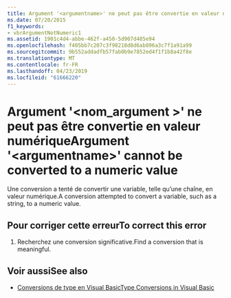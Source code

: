 ```yaml
---
title: Argument '<argumentname>' ne peut pas être convertie en valeur numérique
ms.date: 07/20/2015
f1_keywords:
- vbrArgumentNotNumeric1
ms.assetid: 1901c4d4-abbe-462f-a450-5d907d485e94
ms.openlocfilehash: f405bb7c207c3f98218d8d6ab896a3c7f1a91a99
ms.sourcegitcommit: 9b552addadfb57fab0b9e7852ed4f1f1b8a42f8e
ms.translationtype: MT
ms.contentlocale: fr-FR
ms.lasthandoff: 04/23/2019
ms.locfileid: "61666220"
---
```

# <a name="argument-argumentname-cannot-be-converted-to-a-numeric-value"></a><span data-ttu-id="18d29-102">Argument '\<nom_argument >' ne peut pas être convertie en valeur numérique</span><span class="sxs-lookup"><span data-stu-id="18d29-102">Argument '\<argumentname>' cannot be converted to a numeric value</span></span>
<span data-ttu-id="18d29-103">Une conversion a tenté de convertir une variable, telle qu’une chaîne, en valeur numérique.</span><span class="sxs-lookup"><span data-stu-id="18d29-103">A conversion attempted to convert a variable, such as a string, to a numeric value.</span></span>  
  
## <a name="to-correct-this-error"></a><span data-ttu-id="18d29-104">Pour corriger cette erreur</span><span class="sxs-lookup"><span data-stu-id="18d29-104">To correct this error</span></span>  
  
1. <span data-ttu-id="18d29-105">Recherchez une conversion significative.</span><span class="sxs-lookup"><span data-stu-id="18d29-105">Find a conversion that is meaningful.</span></span>  
  
## <a name="see-also"></a><span data-ttu-id="18d29-106">Voir aussi</span><span class="sxs-lookup"><span data-stu-id="18d29-106">See also</span></span>

- [<span data-ttu-id="18d29-107">Conversions de type en Visual Basic</span><span class="sxs-lookup"><span data-stu-id="18d29-107">Type Conversions in Visual Basic</span></span>](../../visual-basic/programming-guide/language-features/data-types/type-conversions.md)
